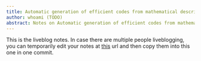 ```yaml
---
title: Automatic generation of efficient codes from mathematical descriptions of stencil computation
author: whoami (TODO)
abstract: Notes on Automatic generation of efficient codes from mathematical descriptions of stencil computation
---
```


This is the liveblog notes.  In case there are multiple
people liveblogging, you can temporarily edit your notes
at [this](automatic-generation/template.md) url and then copy them into this one in one
commit.

